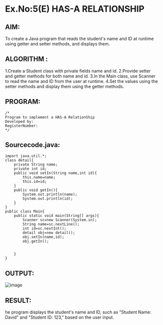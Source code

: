 # Ex.No:5(E) HAS-A RELATIONSHIP
## AIM:
To create a Java program that reads the student's name and ID at runtime using getter and setter methods, and displays them.
## ALGORITHM :
1.Create a Student class with private fields name and id.
2.Provide setter and getter methods for both name and id.
3.In the Main class, use Scanner to read the name and ID from the user at runtime.
4.Set the values using the setter methods and display them using the getter methods.


## PROGRAM:
 ```
/*
Program to implement a HAS-A RelationShip
Developed by: 
RegisterNumber:  
*/
```

## Sourcecode.java:
```
import java.util.*;
class detail{
    private String name;
    private int id;
    public void setIn(String name,int id){
        this.name=name;
        this.id=id;
    }
    public void getIn(){
        System.out.println(name);
        System.out.println(id);
    }
}
public class Main{
    public static void main(String[] args){
        Scanner sc=new Scanner(System.in);
        String name=sc.nextLine();
        int id=sc.nextInt();
        detail obj=new detail();
        obj.setIn(name,id);
        obj.getIn();
        
        
    }
}

```







## OUTPUT:
![image](https://github.com/user-attachments/assets/770d3ea8-5cce-470f-acaa-8152c9917878)




## RESULT:
he program displays the student's name and ID, such as "Student Name: David" and "Student ID: 123," based on the user input.

